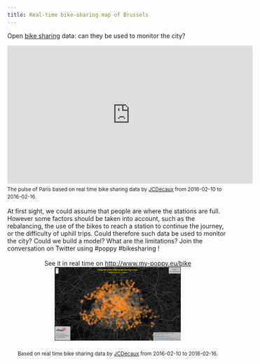 ```yaml
---
title: Real-time bike-sharing map of Brussels
---
```

Open <a href='http://www.my-poppy.eu/bikes'>bike sharing</a> data: can they be used to monitor the city?<br>
<iframe width="560" height="315" src="https://www.youtube.com/embed/h-9Gxtj9Fok?html5=1&loop=1&playlist=h-9Gxtj9Fok" frameborder="0" allowfullscreen></iframe>
<small>
The pulse of Paris based on real time bike sharing data by <a href="http://developer.jcdecaux.com">JCDecaux</a> from 2016-02-10 to 2016-02-16.
</small><br><br>
At first sight, we could assume that people are where the stations are full. However some factors should be taken into account, such as the rebalancing, the use of the bikes to reach a station to continue the journey, or the difficulty of uphill trips. Could therefore such data be used to monitor the city? Could we build a model? What are the limitations? Join the conversation on Twitter using #poppy #bikesharing !
<br><br>
<center>
See it in real time on <a href="http://www.my-poppy.eu/bikes">http://www.my-poppy.eu/bike</a><br>
<a href="http://www.my-poppy.eu/bikes"><img style="width:57%; height:auto" class="im imbike" src="../images/20160208_jcdecaux.png" ></a>
<small><br><br>
Based on real time bike sharing data by <a href="http://developer.jcdecaux.com">JCDecaux</a> from 2016-02-10 to 2016-02-16.</small>
</center>

